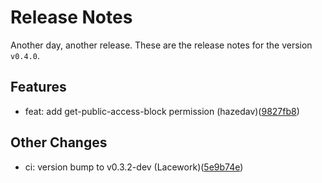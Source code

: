# Release Notes
Another day, another release. These are the release notes for the version `v0.4.0`.

## Features
* feat: add get-public-access-block permission (hazedav)([9827fb8](https://github.com/lacework/terraform-aws-config/commit/9827fb834aed8524d4dd81f11b536d2c1b864fa0))
## Other Changes
* ci: version bump to v0.3.2-dev (Lacework)([5e9b74e](https://github.com/lacework/terraform-aws-config/commit/5e9b74eaee945f85042d45c7e1a8904c0bd9ae99))
